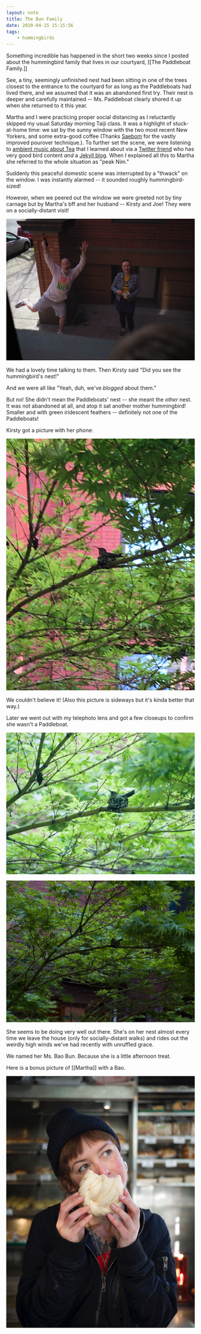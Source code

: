 ```yaml
---
layout: note
title: The Bun Family
date: 2020-04-15 15:15:56
tags:
    - hummingbirds
---
```


Something incredible has happened in the short two weeks since I posted about the hummingbird family that lives in our courtyard, [[The Paddleboat Family.]]

See, a tiny, seemingly unfinished nest had been sitting in one of the trees closest to the entrance to the courtyard for as long as the Paddleboats had lived there, and we assumed that it was an abandoned first try. Their nest is deeper and carefully maintained -- Ms. Paddleboat clearly shored it up when she returned to it this year.

Martha and I were practicing proper social distancing as I reluctantly skipped my usual Saturday morning Taiji class. It was a highlight of stuck-at-home time: we sat by the sunny window with the two most recent New Yorkers, and some extra-good coffee (Thanks [Saebom](https://saebomyang.com/) for the vastly improved pourover technique.). To further set the scene, we were  listening to [ambient music about Tea](https://open.spotify.com/album/1hAcu6EjmoTdRd6E526HzM?si=k3kaS143S3mIhQgYbGJ0ig) that I learned about via a [Twitter friend](https://twitter.com/elisabethnicula) who has very good bird content *and* a [Jekyll blog](https://abjectsubli.me/). When I explained all this to Martha she referred to the whole situation as "peak Ním."

Suddenly this peaceful domestic scene was interrupted by a "thwack" on the window. I was instantly alarmed -- it sounded roughly hummingbird-sized!

However, when we peered out the window we were greeted not by tiny carnage but by Martha's bff and her husband -- Kirsty and Joe! They were on a socially-distant visit!

![Kirsty and Joe standing in the courtyard. Joe is standing on one foot and holding a beer and Kirsty is smiling.](/assets/notes/kirsty-joe.jpg) 

We had a lovely time talking to them. Then Kirsty said "Did you see the hummingbird's nest!"

And we were all like "Yeah, duh, we've _blogged_ about them."

But no! She didn't mean the Paddleboats' nest -- she meant the _other_ nest. It was not abandoned at all, and atop it sat another mother hummingbird! Smaller and with green iridescent feathers -- definitely not one of the Paddleboats!

Kirsty got a picture with her phone:

![Photo of a small hummingbird on a nest](/assets/hummingbirds/bao-bun01.jpg) 

We couldn't believe it! (Also this picture is sideways but it's kinda better that way.)

Later we went out with my telephoto lens and got a few closeups to confirm she wasn't a Paddleboat.

![Photo of a small hummingbird on a nest](/assets/hummingbirds/bao-bun02.jpg) 

![Photo of a small hummingbird on a nest](/assets/hummingbirds/bao-bun03.jpg) 

She seems to be doing very well out there. She's on her nest almost every time we leave the house (only for socially-distant walks) and rides out the weirdly high winds we've had recently with unruffled grace.

We named her Ms. Bao Bun. Because she is a little afternoon treat.

Here is a bonus picture of [[Martha]] with a Bao.

![Martha eats a doughy bun in shop in Chinatown in New York City](/assets/notes/martha-bao.jpg) 